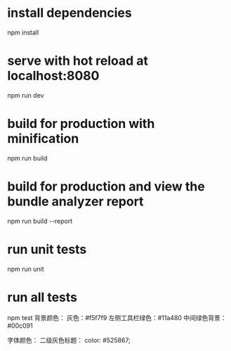 # install dependencies
npm install

# serve with hot reload at localhost:8080
npm run dev

# build for production with minification
npm run build

# build for production and view the bundle analyzer report
npm run build --report

# run unit tests
npm run unit

# run all tests
npm test
背景颜色：
灰色：#f5f7f9
左侧工具栏绿色：#11a480 
中间绿色背景：#00c091

字体颜色：
二级灰色标题：    color: #525867;
